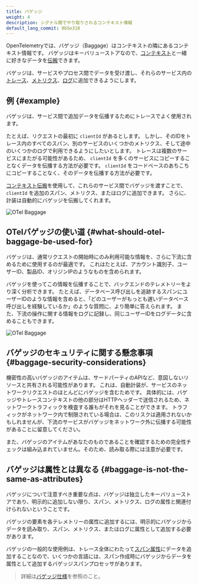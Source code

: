 ```yaml
---
title: バゲッジ
weight: 4
description: シグナル間でやり取りされるコンテキスト情報
default_lang_commit: 9b5e318
---
```


OpenTelemetryでは、バゲッジ（Baggage）はコンテキストの隣にあるコンテキスト情報です。
バゲッジはキーバリューストアなので、[コンテキスト](/docs/concepts/context-propagation/#context)と一緒に好きなデータを[伝搬](/docs/concepts/context-propagation/#propagation)できます。

バゲッジは、サービスやプロセス間でデータを受け渡し、それらのサービス内の[トレース](/docs/concepts/signals/traces/)、[メトリクス](/docs/concepts/signals/metrics/)、[ログ](/docs/concepts/signals/logs/)に追加できるようにします。

## 例 {#example}

バゲッジは、サービス間で追加データを伝播するためにトレースでよく使用されます。

たとえば、リクエストの最初に `clientId` があるとします。
しかし、そのIDをトレース内のすべてのスパン、別のサービスのいくつかのメトリクス、そして途中のいくつかのログで利用できるようにしたいとします。
トレースは複数のサービスにまたがる可能性があるため、 `clientId` を多くのサービスにコピーすることなくデータを伝播する方法が必要です。
`clientId` をコードベースのあちこちにコピーすることなく、そのデータを伝播する方法が必要です。

[コンテキスト伝搬](/docs/concepts/signals/traces/#context-propagation)を使用して、これらのサービス間でバゲッジを渡すことで、 `clientId` を追加のスパン、メトリクス、またはログに追加できます。
さらに、計装は自動的にバゲッジを伝搬してくれます。

![OTel Baggage](/img/otel-baggage.svg)

## OTelバゲッジの使い道 {#what-should-otel-baggage-be-used-for}

バゲッジは、通常リクエストの開始時にのみ利用可能な情報を、さらに下流に含めるために使用するのが最適です。
これはたとえば、アカウント識別子、ユーザーID、製品ID、オリジンIPのようなものを含められます。

バゲッジを使ってこの情報を伝播することで、バックエンドのテレメトリーをより深く分析できます。
たとえば、データベース呼び出しを追跡するスパンにユーザーIDのような情報を含めると、「どのユーザーがもっとも遅いデータベース呼び出しを経験しているか」のような質問に、より簡単に答えられます。
また、下流の操作に関する情報をログに記録し、同じユーザーIDをログデータに含めることもできます。

![OTel Baggage](/img/otel-baggage-2.svg)

## バゲッジのセキュリティに関する懸念事項 {#baggage-security-considerations}

機密性の高いバゲッジのアイテムは、サードパーティのAPIなど、意図しないリソースと共有される可能性があります。
これは、自動計装が、サービスのネットワークリクエストのほとんどにバゲッジを含むためです。
具体的には、バゲッジやトレースコンテキストの他の部分はHTTPヘッダーで送信されるため、ネットワークトラフィックを検査する誰もがそれを見ることができます。
トラフィックがネットワーク内で制限されている場合は、このリスクは適用されないかもしれませんが、下流のサービスがバゲッジをネットワーク外に伝播する可能性があることに留意してください。

また、バゲッジのアイテムがあなたのものであることを確認するための完全性チェックは組み込まれていません。そのため、読み取る際には注意が必要です。

## バゲッジは属性とは異なる {#baggage-is-not-the-same-as-attributes}

バゲッジについて注意すべき重要な点は、バゲッジは独立したキーバリューストアであり、明示的に追加しない限り、スパン、メトリクス、ログの属性と関連付けられないということです。

バゲッジの要素を各テレメトリーの属性に追加するには、明示的にバゲッジからデータを読み取り、スパン、メトリクス、またはログに属性として追加する必要があります。

バゲッジの一般的な使用例は、トレース全体にわたって[スパン属性](/docs/concepts/signals/traces/#attributes)にデータを追加することなので、いくつかの言語には、スパン作成時にバゲッジからデータを属性として追加するバゲッジスパンプロセッサがあります。

> 詳細は[バゲッジ仕様][baggage specification]を参照のこと。

[baggage specification]: /docs/specs/otel/overview/#baggage-signal
